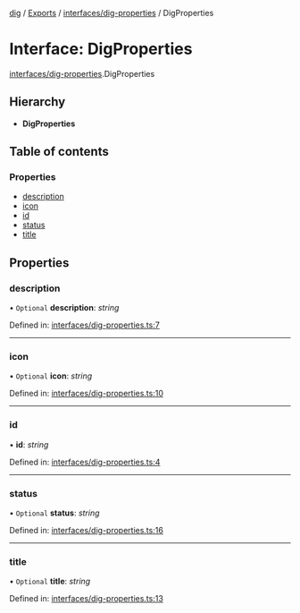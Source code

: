 [dig](../../README.md) / [Exports](../../modules.md) / [interfaces/dig-properties](../../modules/interfaces_dig_properties.md) / DigProperties

# Interface: DigProperties

[interfaces/dig-properties](../../modules/interfaces_dig_properties.md).DigProperties

## Hierarchy

* **DigProperties**

## Table of contents

### Properties

- [description](dig-properties.digproperties.md#description)
- [icon](dig-properties.digproperties.md#icon)
- [id](dig-properties.digproperties.md#id)
- [status](dig-properties.digproperties.md#status)
- [title](dig-properties.digproperties.md#title)

## Properties

### description

• `Optional` **description**: *string*

Defined in: [interfaces/dig-properties.ts:7](https://github.com/dig-platform/dig-app/blob/67b98b9d/projects/dig/src/lib/interfaces/dig-properties.ts#L7)

___

### icon

• `Optional` **icon**: *string*

Defined in: [interfaces/dig-properties.ts:10](https://github.com/dig-platform/dig-app/blob/67b98b9d/projects/dig/src/lib/interfaces/dig-properties.ts#L10)

___

### id

• **id**: *string*

Defined in: [interfaces/dig-properties.ts:4](https://github.com/dig-platform/dig-app/blob/67b98b9d/projects/dig/src/lib/interfaces/dig-properties.ts#L4)

___

### status

• `Optional` **status**: *string*

Defined in: [interfaces/dig-properties.ts:16](https://github.com/dig-platform/dig-app/blob/67b98b9d/projects/dig/src/lib/interfaces/dig-properties.ts#L16)

___

### title

• `Optional` **title**: *string*

Defined in: [interfaces/dig-properties.ts:13](https://github.com/dig-platform/dig-app/blob/67b98b9d/projects/dig/src/lib/interfaces/dig-properties.ts#L13)
